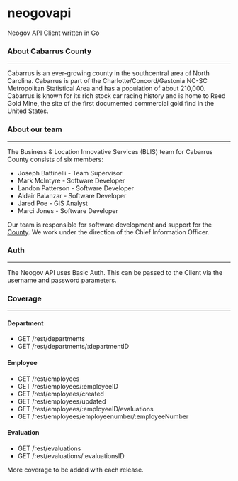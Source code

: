 # neogovapi
Neogov API Client written in Go

### About Cabarrus County
---
Cabarrus is an ever-growing county in the southcentral area of North Carolina. Cabarrus is part of the Charlotte/Concord/Gastonia NC-SC Metropolitan Statistical Area and has a population of about 210,000. Cabarrus is known for its rich stock car racing history and is home to Reed Gold Mine, the site of the first documented commercial gold find in the United States.

### About our team
---
The Business & Location Innovative Services (BLIS) team for Cabarrus County consists of six members:

+ Joseph Battinelli - Team Supervisor
+ Mark McIntyre - Software Developer
+ Landon Patterson - Software Developer
+ Aldair Balanzar - Software Developer
+ Jared Poe - GIS Analyst
+ Marci Jones - Software Developer

Our team is responsible for software development and support for the [County](https://www.cabarruscounty.us/departments/information-technology). We work under the direction of the Chief Information Officer.

### Auth
---
The Neogov API uses Basic Auth. This can be passed to the Client via the username and password parameters.

### Coverage
---
#### Department

* GET /rest/departments
* GET /rest/departments/:departmentID

#### Employee

* GET /rest/employees
* GET /rest/employees/:employeeID
* GET /rest/employees/created
* GET /rest/employees/updated
* GET /rest/employees/:employeeID/evaluations
* GET /rest/employees/employeenumber/:employeeNumber


#### Evaluation

* GET /rest/evaluations
* GET /rest/evaluations/:evaluationsID


More coverage to be added with each release.

